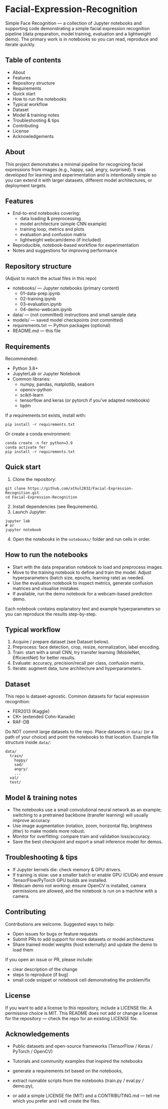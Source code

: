 # Facial-Expression-Recognition

Simple Face Recognition — a collection of Jupyter notebooks and supporting code demonstrating a simple facial expression recognition pipeline (data preparation, model training, evaluation and a lightweight demo). The primary work is in notebooks so you can read, reproduce and iterate quickly.

## Table of contents
- About
- Features
- Repository structure
- Requirements
- Quick start
- How to run the notebooks
- Typical workflow
- Dataset
- Model & training notes
- Troubleshooting & tips
- Contributing
- License
- Acknowledgements

## About
This project demonstrates a minimal pipeline for recognizing facial expressions from images (e.g., happy, sad, angry, surprised). It was developed for learning and experimentation and is intentionally simple so you can extend it with larger datasets, different model architectures, or deployment targets.

## Features
- End-to-end notebooks covering:
  - data loading & preprocessing
  - model architecture (simple CNN example)
  - training loop, metrics and plots
  - evaluation and confusion matrix
  - lightweight webcam/demo (if included)
- Reproducible, notebook-based workflow for experimentation
- Notes and suggestions for improving performance

## Repository structure
(Adjust to match the actual files in this repo)
- notebooks/ — Jupyter notebooks (primary content)
  - 01-data-prep.ipynb
  - 02-training.ipynb
  - 03-evaluation.ipynb
  - 04-demo-webcam.ipynb
- data/ — (not committed) instructions and small sample data
- models/ — saved model checkpoints (not committed)
- requirements.txt — Python packages (optional)
- README.md — this file

## Requirements
Recommended:
- Python 3.8+
- JupyterLab or Jupyter Notebook
- Common libraries:
  - numpy, pandas, matplotlib, seaborn
  - opencv-python
  - scikit-learn
  - tensorflow and keras (or pytorch if you've adapted notebooks)
  - tqdm

If a requirements.txt exists, install with:
```
pip install -r requirements.txt
```
Or create a conda environment:
```
conda create -n fer python=3.9
conda activate fer
pip install -r requirements.txt
```

## Quick start
1. Clone the repository:
```
git clone https://github.com/athul2832/Facial-Expression-Recognition.git
cd Facial-Expression-Recognition
```
2. Install dependencies (see Requirements).
3. Launch Jupyter:
```
jupyter lab
# or
jupyter notebook
```
4. Open the notebooks in the `notebooks/` folder and run cells in order.

## How to run the notebooks
- Start with the data preparation notebook to load and preprocess images.
- Move to the training notebook to define and train the model. Adjust hyperparameters (batch size, epochs, learning rate) as needed.
- Use the evaluation notebook to inspect metrics, generate confusion matrices and visualise mistakes.
- If available, run the demo notebook for a webcam-based prediction demo.

Each notebook contains explanatory text and example hyperparameters so you can reproduce the results step-by-step.

## Typical workflow
1. Acquire / prepare dataset (see Dataset below).
2. Preprocess: face detection, crop, resize, normalization, label encoding.
3. Train: start with a small CNN, try transfer learning (MobileNet, EfficientNet) for better results.
4. Evaluate: accuracy, precision/recall per class, confusion matrix.
5. Iterate: augment data, tune architecture and hyperparameters.

## Dataset
This repo is dataset-agnostic. Common datasets for facial expression recognition:
- FER2013 (Kaggle)
- CK+ (extended Cohn-Kanade)
- RAF-DB

Do NOT commit large datasets to the repo. Place datasets in `data/` (or a path of your choice) and point the notebooks to that location. Example file structure inside `data/`:
```
data/
  train/
    happy/
    sad/
    angry/
    ...
  val/
  test/
```

## Model & training notes
- The notebooks use a small convolutional neural network as an example; switching to a pretrained backbone (transfer learning) will usually improve accuracy.
- Use image augmentation (rotation, zoom, horizontal flip, brightness jitter) to make models more robust.
- Monitor for overfitting: compare train and validation loss/accuracy.
- Save the best checkpoint and export a small inference model for demos.

## Troubleshooting & tips
- If Jupyter kernels die: check memory & GPU drivers.
- If training is slow: use a smaller batch or enable GPU (CUDA) and ensure TensorFlow/PyTorch GPU builds are installed.
- Webcam demo not working: ensure OpenCV is installed, camera permissions are allowed, and the notebook is run on a machine with a camera.

## Contributing
Contributions are welcome. Suggested ways to help:
- Open issues for bugs or feature requests
- Submit PRs to add support for more datasets or model architectures
- Share trained model weights (host externally) and update the demo to load them

If you open an issue or PR, please include:
- clear description of the change
- steps to reproduce (if bug)
- small code snippet or notebook cell demonstrating the problem/fix

## License
If you want to add a license to this repository, include a LICENSE file. A permissive choice is MIT. This README does not add or change a license for the repository — check the repo for an existing LICENSE file.

## Acknowledgements
- Public datasets and open-source frameworks (TensorFlow / Keras / PyTorch / OpenCV)
- Tutorials and community examples that inspired the notebooks

- generate a requirements.txt based on the notebooks,
- extract runnable scripts from the notebooks (train.py / eval.py / demo.py),
- or add a simple LICENSE file (MIT) and a CONTRIBUTING.md — tell me which you prefer and I will create the files.
